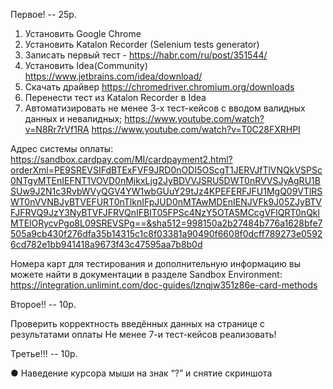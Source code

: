 Первое! -- 25p.

1.	Установить Google Chrome
2.	Установить Katalon Recorder (Selenium tests generator)
3.	Записать первый тест - https://habr.com/ru/post/351544/
4.	Установить Idea(Community) https://www.jetbrains.com/idea/download/
5.	Скачать драйвер https://chromedriver.chromium.org/downloads
6.	Перенести тест из Katalon Recorder в Idea
7.	Автоматизировать не менее 3-х тест-кейсов с вводом валидных данных и невалидных;
https://www.youtube.com/watch?v=N8Rr7rVf1RA
https://www.youtube.com/watch?v=T0C28FXRHPI

Адрес системы оплаты: https://sandbox.cardpay.com/MI/cardpayment2.html?orderXml=PE9SREVSIFdBTExFVF9JRD0nODI5OScgT1JERVJfTlVNQkVSPSc0NTgyMTEnIEFNT1VOVD0nMjkxLjg2JyBDVVJSRU5DWT0nRVVSJyAgRU1BSUw9J2N1c3RvbWVyQGV4YW1wbGUuY29tJz4KPEFERFJFU1MgQ09VTlRSWT0nVVNBJyBTVEFURT0nTlknIFpJUD0nMTAwMDEnIENJVFk9J05ZJyBTVFJFRVQ9JzY3NyBTVFJFRVQnIFBIT05FPSc4NzY5OTA5MCcgVFlQRT0nQklMTElORycvPgo8L09SREVSPg==&sha512=998150a2b27484b776a1628bfe7505a9cb430f276dfa35b14315c1c8f03381a90490f6608f0dcff789273e05926cd782e1bb941418a9673f43c47595aa7b8b0d

Номера карт для тестирования и дополнительную информацию вы можете найти в документации в разделе Sandbox Environment:
https://integration.unlimint.com/doc-guides/lznqjw351z86e-card-methods


Второе!! -- 10p.

Проверить корректность введённых данных на странице с результатами оплаты
Не менее 7-и тест-кейсов реализовать!

Третье!!! -- 10p.

●	Наведение курсора мыши на знак “?” и снятие скриншота
